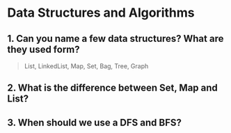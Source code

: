 # Data Structures and Algorithms

## 1. Can you name a few data structures? What are they used form?

> List, LinkedList, Map, Set, Bag, Tree, Graph

## 2. What is the difference between Set, Map and List?

## 3. When should we use a DFS and BFS?
